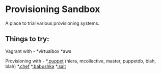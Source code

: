 Provisioning Sandbox
====================

A place to trial various provisioning systems.

Things to try:
--------------
Vagrant with -
*virtualbox
*aws

Provisioning with -
*[.puppet](https://puppetlabs.com/) (hiera, mcollective, master, puppetdb, blah, blah)
*[.chef](http://www.opscode.com/chef/)
*[.babushka](https://babushka.me/)
*[.salt](http://saltstack.com/)

